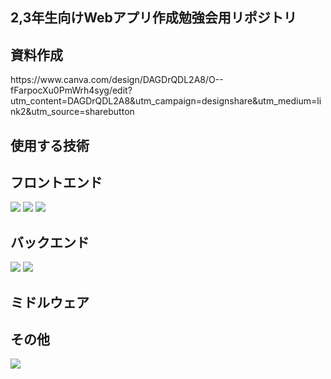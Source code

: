 ## 2,3年生向けWebアプリ作成勉強会用リポジトリ

## 資料作成
<p>
  https://www.canva.com/design/DAGDrQDL2A8/O--fFarpocXu0PmWrh4syg/edit?utm_content=DAGDrQDL2A8&utm_campaign=designshare&utm_medium=link2&utm_source=sharebutton
</p>

## 使用する技術

## フロントエンド
<p style="display: inline">
  <img src="https://img.shields.io/badge/-HTML-000000.svg?logo=html5&style=for-the-badge">
  <img src="https://img.shields.io/badge/-CSS-1572B6.svg?logo=css3&style=for-the-badge">
  <img src="https://img.shields.io/badge/-JavaScript-000000.svg?logo=javascript&style=for-the-badge">
</p>

## バックエンド
<p style="display: inline">
  <img src="https://img.shields.io/badge/-Python-ffff00.svg?logo=python&style=for-the-badge">
  <img src="https://img.shields.io/badge/-Flask-000000.svg?logo=flask&style=for-the-badge">
</p>

## ミドルウェア

## その他
<p style="display: inline">
  <img src="https://img.shields.io/badge/-Canva-f5f5f5.svg?logo=canva&style=for-the-badge">
</p>
